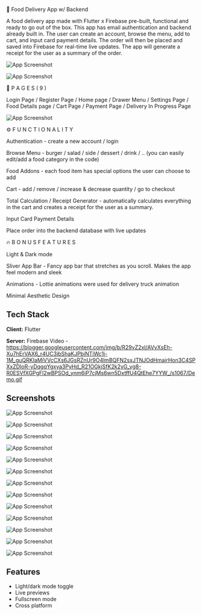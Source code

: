 
📱 Food Delivery App w/ Backend

A food delivery app made with Flutter x Firebase pre-built, functional and ready to go out of the box. This app has email authentication and backend already built in. The user can create an account, browse the menu, add to cart, and input card payment details. The order will then be placed and saved into Firebase for real-time live updates. The app will generate a receipt for the user as a summary of the order.

![App Screenshot](https://blogger.googleusercontent.com/img/b/R29vZ2xl/AVvXsEhwaBp6BtMXw_yuQ22MK52FeYMXBz_6C666MjNfcgPrvT9f_8TdOaPL-5j5tbdkE1csVCvJMAaiAJvuvWdI6WLQ0gS61uzGyeh8d7H9fNdo4ct5nB4D3JTmYrqVdLWslBJO0rjyJWLlMMNZ5Z9EwVxHFgTJwwM_Nqf8n2imKSbgS0lmfbUdcw4ux_lI_RJJ/s1280/app1.png)

![App Screenshot](https://blogger.googleusercontent.com/img/b/R29vZ2xl/AVvXsEhpLW9Ey3cIcXC66VWqJzgdLUc0U9L2O0B4Aiqzyj3TbmBiwOzapEcY2b9a9gmfeRb3gK9sbStbhXawi1ZdHDLK5YYIM9U7De3gHv2AXxM4gKsyOPxygUum6si4UjZjhad6vkt4iSQlKmyGmF_xSHlXE8maYtYfMkEEeNr1kEN80pAmOFDNdjAHsHqAfsHZ/s1280/app.png)


📱 P A G E S ( 9 )

Login Page / Register Page / Home page / Drawer Menu / Settings Page / Food Details page / Cart Page / Payment Page / Delivery In Progress Page

![App Screenshot](https://blogger.googleusercontent.com/img/b/R29vZ2xl/AVvXsEjTXoQ9tQI7ZQfLsesNWZLQ5OOghNVWMC52ev2J710Sr2oMbex5YJXeYZnqsyeK6OmMJHMYGv-sGwVH45yRgCJCiESPuIs5PQmd6TGlNrH9PuTMrAuKclWbZv2ICyU6TRpB3xg8W3JCzkCx_HIh16vWGbq86J-H7syVyZ7Crpbcn_pfb2OuUW5YFy6Qmr_6/s2332/src.png)


⚙️ F U N C T I O N A L I T Y

Authentication - create a new account / login

Browse Menu - burger / salad / side / dessert / drink / .. (you can easily edit/add a food category in the code)

Food Addons - each food item has special options the user can choose to add

Cart - add / remove / increase & decrease quantity / go to checkout

Total Calculation / Receipt Generator - automatically calculates everything in the cart and creates a receipt for the user as a summary.

Input Card Payment Details

Place order into the backend database with live updates


🔥 B O N U S F E A T U R E S

Light & Dark mode

Sliver App Bar - Fancy app bar that stretches as you scroll. Makes the app feel modern and sleek

Animations - Lottie animations were used for delivery truck animation

Minimal Aesthetic Design




## Tech Stack

**Client:** Flutter

**Server:** Firebase
Video -
https://blogger.googleusercontent.com/img/b/R29vZ2xl/AVvXsEh-Xu7hErVAX6_r4UC3ibShaKJPbiNTiWc1j-1M_guQRKIaMiVVcCXs6JGsRZnUr9O4lmBQFN2sxJTNJOdHmajrHon3C4SPXxZDIoR-yDqgqYgxya3PyHd_R21OGkjSfK2k2yG_yg8-R0ESVfXGPgFl2wBPSOd_ynm6iP7cjMs6wn5DxtffU4QtEhe7YYW_/s1067/Demo.gif


## Screenshots

![App Screenshot](https://blogger.googleusercontent.com/img/b/R29vZ2xl/AVvXsEiSH93ax1Eo4VfYJzFc-FAqhrBbnZKYkXNgh6rzV71pk7xO-sYxu-lzV4nwE8uFD5HcAbk-4ch5Br_us_2a11eO3xqCVTdxYuFOuu6fb5eiAhNTbrA09SikZiLFDj9gu99l3klGZ97ZPL65Cj2kf6i-KFGG8QSNtBoSWgn5gWWRYnCsewqe6vYJCPsF4vIe/s1920/001.png)


![App Screenshot](https://blogger.googleusercontent.com/img/a/AVvXsEgBEoxMtctbdg7zC78oqpaO7s0lgSOpQpn3AEHHSHPCEBFoYX2j806c61DWJYAApkwqaikYqvLkW7C08yPr4P5Z2z2cNvvP5wbOrPM2KLn0Al5VUGk3Az3i12oFbOsrh8x6gNzKP1rNQmOOMQG_BazEk1v9Da-Atutj9gfpozVEg5xUo6-hzMjdQWkXaHBH)

![App Screenshot](https://blogger.googleusercontent.com/img/a/AVvXsEi6DbSJ2vEfWK1jdADdc0DYDlgep_VlejB5nv8g_rOSuWKhGgsQ5dS8foCApVRAyfsDWwqgn_UWqklzwsuX-ofA3IowekXuDiQXodBQRXIp_p-9WZGiuXlJ2MyNHfPc4mkJaRP6-v-VSDTz0WQDiSIoStLDl48KK67X3iU5OHMYKcdnRztsqtYNlAz14uBA)

![App Screenshot](https://blogger.googleusercontent.com/img/a/AVvXsEgZ_nSigBcd-s6nIItcFcgQZgoniw8oxgqSbLbFzu918wYGrG-S89sD7PElidEJMucpdo9DcULV0AjA-nklwsj_b54fDha8zp5waaQxV6QWJUJiNwdK27JY7A_1oGT_601JYRsLtUZKmebE1QV2emZQwUf-SxUT4b0j8KWfBLRkhWiVCx6gxdCo9vfmLVgv)

![App Screenshot](https://blogger.googleusercontent.com/img/a/AVvXsEjFDAHMwdErmZE1IgIzVJV-WBlOYdQRvC5jazFG-f51R_qFiQP0vJXd--uy-rAaRlS1kFwB3wi1bg22LXV1eE7QRb1PGPNe1-chEpY9xz_wfBVfN3Q4O2zMFWiTd3ikmpwKXOfCCBA7fs-j8uapvuhHQW0AX99re6juNIy0nBULw-55766Y_db-b1g38HgV)

![App Screenshot](https://blogger.googleusercontent.com/img/a/AVvXsEitFD1iSWfo5eUcKBw50ROsESRYoQQAClLagsmzNB-gDof2vhon5QKvKvQydqCbMoXbVQu9t_2yJT3IUFoivho1XLJKF4KmgZmMgsjMcgLxh1iYpN-UPNae_tsrSKdwLnP_4f_0KRv_1wuIlX5UZ_Cjjzl5nKGk_9gkMSa6mU6DhfpM8_0HHa4B-n5_jVMc)

![App Screenshot](https://blogger.googleusercontent.com/img/a/AVvXsEhTCp3esVlOkuPnDYcNbT5vyhTQa2fQcP0AnDg2qQ3Mw2WMHZrrCgOAY_f7l5DPwCxCpHd63CuyPCzfqErAVODqetq-3ETklq31X-SuxEIGk_9dKd2uJVdz4aTx9-989WveaVDT3xMo8NsHkDVAbbcl7V7wFIG1X5HDTY20YrHnaZWF6LD8ZVIoq6vFCnn6)

![App Screenshot](https://blogger.googleusercontent.com/img/a/AVvXsEi-1q-W8c8V7vcnH477QA4nqUtsOcBGX1XDVwcdAQDWhU-iIJ6TT09pxXxefX4ZGhMxBV11bx0KYnp850LOCylXwKrAIUXEvLknl7YDCXkRWj-Vesgs8HDnPvCV8EX7pFSgU4OYFSPlT2V8SGVJGFYdf60g-WqKisoD0IPsb2kyTJSX7q39WoG7kkhZyCGx)

![App Screenshot](https://blogger.googleusercontent.com/img/a/AVvXsEjRuRNt6Sd1YZS-SiBGmi9zCvniTHKdmWJo61gKbl8do9CbTjWTKk66VVSTFYCleDH91kgN72h8uM1yhb0QVbTN6rogOtW53wPETWFOQVsUJyjS-7Nh_9c2GoLIfB4ycEKcTaih6Syh49Nd4WkPjMHwPHd12d6dXEGxb3zZgGOZuMiJnGnskbGEdHmu2tgN)

![App Screenshot](https://blogger.googleusercontent.com/img/a/AVvXsEgZFI_bsN4_lLuxZayySIGC8w8tKvwKt7w64iUW6kZoq0QafAZONlhxxGslQpqt4xYwS_plgIgDkNDlqOtE2TdCvkn5oyKMHL9XgqtqTvxEQeBL4uafhdxbxnKPOWcxx1G7ndFrLrdQ_jw81qUSVGjpS1KdiB9XQpJC5ASqC2icL9o-axtaNY8O_mFEaDsy)

![App Screenshot](https://blogger.googleusercontent.com/img/a/AVvXsEj87qoNUmudJ1uVHLYggfXJWF-72QeBKq8ElZ7y6q4wgx-sNvdYOQ6RDUi53rADGNR1VZaPzcyvD5zxtImitdl3c1L39sqsjlPdRuZnYtqjJkteP_TMnj_ghnFbEFAg_gJ8QwK03sdm9PxQUEOvhAkZlFCj29gcSoJQA7uZijF-2wA9xcF1nplQH-CGkhWi)

![App Screenshot](https://blogger.googleusercontent.com/img/a/AVvXsEjfAPBeAA_ItnZeI-iIVnv7UTbSX4xZa_KaH8pRpyWyWdZWPhGMSLLoC-lzI5-Y-viwTq0n8swW3CPAtmDvEQSwnkDf_Cim6A3IWTu_O26c-klL2oBZHw5BIX1Oz_vV-8ZJenIuJWBHI5Qq3tMScv1fOxQssMRUkBGNjRxhYsecspLKtMhnjwj4z9wJ2_KO)

![App Screenshot](https://blogger.googleusercontent.com/img/a/AVvXsEgbv-BnSVA8qH7Df0UaiSFoC_4uXm8RDZpEXMHPSWF01wX7qAG2g3LTcb0Nbl4KxiW8b_cFs8RTGgsA1rYZQKJnJxJc48y2NxjYahJ2oj_sPFah5RRdxa8wol_4CvSUj06KKWPIWfQXGglpqrY0uh2HIzWNu8MdklFNV2tZ2jsHJ3qWExLrI7zAXJBwJ2oj)
## Features

- Light/dark mode toggle
- Live previews
- Fullscreen mode
- Cross platform


